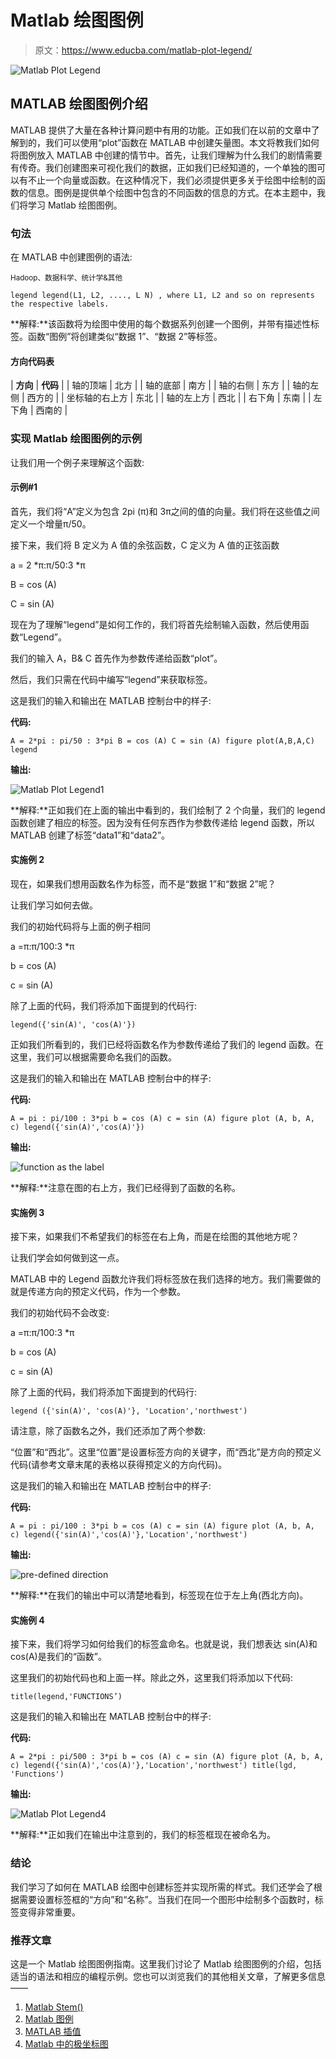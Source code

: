 # Matlab 绘图图例

> 原文：<https://www.educba.com/matlab-plot-legend/>

![Matlab Plot Legend](img/b62b5185a620cc7c5dbf391662e31970.png)



## MATLAB 绘图图例介绍

MATLAB 提供了大量在各种计算问题中有用的功能。正如我们在以前的文章中了解到的，我们可以使用“plot”函数在 MATLAB 中创建矢量图。本文将教我们如何将图例放入 MATLAB 中创建的情节中。首先，让我们理解为什么我们的剧情需要有传奇。我们创建图来可视化我们的数据，正如我们已经知道的，一个单独的图可以有不止一个向量或函数。在这种情况下，我们必须提供更多关于绘图中绘制的函数的信息。图例是提供单个绘图中包含的不同函数的信息的方式。在本主题中，我们将学习 Matlab 绘图图例。

### 句法

在 MATLAB 中创建图例的语法:

<small>Hadoop、数据科学、统计学&其他</small>

`legend
legend(L1, L2, ...., L N) , where L1, L2 and so on represents the respective labels.`

**解释:**该函数将为绘图中使用的每个数据系列创建一个图例，并带有描述性标签。函数“图例”将创建类似“数据 1”、“数据 2”等标签。

#### 方向代码表

| **方向** | **代码** |
| 轴的顶端 | 北方 |
| 轴的底部 | 南方 |
| 轴的右侧 | 东方 |
| 轴的左侧 | 西方的 |
| 坐标轴的右上方 | 东北 |
| 轴的左上方 | 西北 |
| 右下角 | 东南 |
| 左下角 | 西南的 |

### 实现 Matlab 绘图图例的示例

让我们用一个例子来理解这个函数:

#### 示例#1

首先，我们将“A”定义为包含 2pi (π)和 3π之间的值的向量。我们将在这些值之间定义一个增量π/50。

接下来，我们将 B 定义为 A 值的余弦函数，C 定义为 A 值的正弦函数

a = 2 *π:π/50:3 *π

B = cos (A)

C = sin (A)

现在为了理解“legend”是如何工作的，我们将首先绘制输入函数，然后使用函数“Legend”。

我们的输入 A，B& C 首先作为参数传递给函数“plot”。

然后，我们只需在代码中编写“legend”来获取标签。

这是我们的输入和输出在 MATLAB 控制台中的样子:

**代码:**

`A = 2*pi : pi/50 : 3*pi
B = cos (A)
C = sin (A)
figure
plot(A,B,A,C)
legend`

**输出:**

![Matlab Plot Legend1](img/171a2ca79600ee635b4942da68bd762a.png)



**解释:**正如我们在上面的输出中看到的，我们绘制了 2 个向量，我们的 legend 函数创建了相应的标签。因为没有任何东西作为参数传递给 legend 函数，所以 MATLAB 创建了标签“data1”和“data2”。

#### 实施例 2

现在，如果我们想用函数名作为标签，而不是“数据 1”和“数据 2”呢？

让我们学习如何去做。

我们的初始代码将与上面的例子相同

a =π:π/100:3 *π

b = cos (A)

c = sin (A)

除了上面的代码，我们将添加下面提到的代码行:

`legend({'sin(A)', 'cos(A)'})`

正如我们所看到的，我们已经将函数名作为参数传递给了我们的 legend 函数。在这里，我们可以根据需要命名我们的函数。

这是我们的输入和输出在 MATLAB 控制台中的样子:

**代码:**

`A = pi : pi/100 : 3*pi
b = cos (A)
c = sin (A)
figure
plot (A, b, A, c)
legend({'sin(A)','cos(A)'})`

**输出:**

![function as the label](img/a5979a1736e6fef2975e9c7eeb04c00e.png)



**解释:**注意在图的右上方，我们已经得到了函数的名称。

#### 实施例 3

接下来，如果我们不希望我们的标签在右上角，而是在绘图的其他地方呢？

让我们学会如何做到这一点。

MATLAB 中的 Legend 函数允许我们将标签放在我们选择的地方。我们需要做的就是传递方向的预定义代码，作为一个参数。

我们的初始代码不会改变:

a =π:π/100:3 *π

b = cos (A)

c = sin (A)

除了上面的代码，我们将添加下面提到的代码行:

`legend ({'sin(A)', 'cos(A)'}, 'Location','northwest')`

请注意，除了函数名之外，我们还添加了两个参数:

“位置”和“西北”。这里“位置”是设置标签方向的关键字，而“西北”是方向的预定义代码(请参考文章末尾的表格以获得预定义的方向代码)。

这是我们的输入和输出在 MATLAB 控制台中的样子:

**代码:**

`A = pi : pi/100 : 3*pi
b = cos (A)
c = sin (A)
figure
plot (A, b, A, c)
legend({'sin(A)','cos(A)'},'Location','northwest')`

**输出:**

![pre-defined direction](img/cdfc6a418957b8d4f50d09d8c0db88fa.png)



**解释:**在我们的输出中可以清楚地看到，标签现在位于左上角(西北方向)。

#### 实施例 4

接下来，我们将学习如何给我们的标签盒命名。也就是说，我们想表达 sin(A)和 cos(A)是我们的“函数”。

这里我们的初始代码也和上面一样。除此之外，这里我们将添加以下代码:

`title(legend,'FUNCTIONS’)`

这是我们的输入和输出在 MATLAB 控制台中的样子:

**代码:**

`A = 2*pi : pi/500 : 3*pi
b = cos (A)
c = sin (A)
figure
plot (A, b, A, c)
legend({'sin(A)','cos(A)'},'Location','northwest')
title(lgd, 'Functions')`

**输出:**

![Matlab Plot Legend4](img/8525c2777c4f5f0c7edde023d4b47378.png)



**解释:**正如我们在输出中注意到的，我们的标签框现在被命名为。

### 结论

我们学习了如何在 MATLAB 绘图中创建标签并实现所需的样式。我们还学会了根据需要设置标签框的“方向”和“名称”。当我们在同一个图形中绘制多个函数时，标签变得非常重要。

### 推荐文章

这是一个 Matlab 绘图图例指南。这里我们讨论了 Matlab 绘图图例的介绍，包括适当的语法和相应的编程示例。您也可以浏览我们的其他相关文章，了解更多信息——

1.  [Matlab Stem()](https://www.educba.com/matlab-stem/)
2.  [Matlab 图例](https://www.educba.com/matlab-legend/)
3.  [MATLAB 插值](https://www.educba.com/matlab-interpolation/)
4.  [Matlab 中的极坐标图](https://www.educba.com/polar-plot-in-matlab/)





